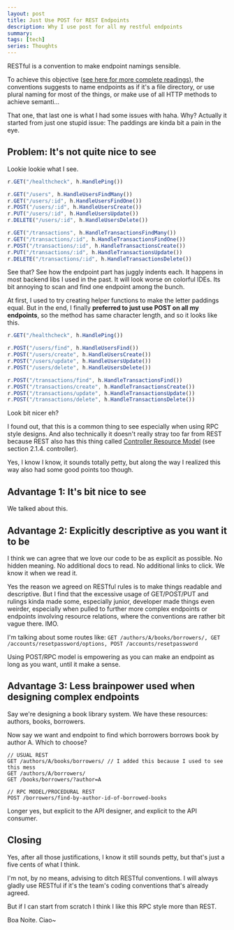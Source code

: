 ```yaml
---
layout: post
title: Just Use POST for REST Endpoints
description: Why I use post for all my restful endpoints
summary:
tags: [tech]
series: Thoughts
---
```


RESTful is a convention to make endpoint namings sensible.

To achieve this objective ([see here for more complete readings](https://restfulapi.net/resource-naming/)), the conventions suggests to name endpoints
as if it's a file directory, or use plural naming for most of the things, or make use of all HTTP methods to achieve semanti...

That one, that last one is what I had some issues with haha. Why? Actually it started from just one stupid issue: The paddings are kinda bit a pain in the eye.

## Problem: It's not quite nice to see

Lookie lookie what I see.

```js
r.GET("/healthcheck", h.HandlePing())

r.GET("/users", h.HandleUsersFindMany())
r.GET("/users/:id", h.HandleUsersFindOne())
r.POST("/users/:id", h.HandleUsersCreate())
r.PUT("/users/:id", h.HandleUsersUpdate())
r.DELETE("/users/:id", h.HandleUsersDelete())

r.GET("/transactions", h.HandleTransactionsFindMany())
r.GET("/transactions/:id", h.HandleTransactionsFindOne())
r.POST("/transactions/:id", h.HandleTransactionsCreate())
r.PUT("/transactions/:id", h.HandleTransactionsUpdate())
r.DELETE("/transactions/:id", h.HandleTransactionsDelete())
```

See that? See how the endpoint part has juggly indents each. It happens in most backend libs I used in the past.
It will look worse on colorful IDEs. Its bit annoying to scan and find one endpoint among the bunch.

At first, I used to try creating helper functions to make the letter paddings equal. But in the end, I finally **preferred to just use POST on all my endpoints**, so the method has same character length, and so it looks like this.

```js
r.GET("/healthcheck", h.HandlePing())

r.POST("/users/find", h.HandleUsersFind())
r.POST("/users/create", h.HandleUsersCreate())
r.POST("/users/update", h.HandleUsersUpdate())
r.POST("/users/delete", h.HandleUsersDelete())

r.POST("/transactions/find", h.HandleTransactionsFind())
r.POST("/transactions/create", h.HandleTransactionsCreate())
r.POST("/transactions/update", h.HandleTransactionsUpdate())
r.POST("/transactions/delete", h.HandleTransactionsDelete())
```

Look bit nicer eh?

I found out, that this is a common thing to see especially when using RPC style designs. And also technically it doesn't really stray too far from REST because REST also has this thing called [Controller Resource Model](https://restfulapi.net/resource-naming/) (see section 2.1.4. controller).

Yes, I know I know, it sounds totally petty, but along the way I realized this way also had some good points too though.

## Advantage 1: It's bit nice to see

We talked about this.

## Advantage 2: Explicitly descriptive as you want it to be

I think we can agree that we love our code to be as explicit as possible.
No hidden meaning. No additional docs to read. No additional links to click.
We know it when we read it.

Yes the reason we agreed on RESTful rules is to make things readable and descriptive. But I find that the excessive usage of GET/POST/PUT and rulings kinda made some, especially junior, developer made things even weirder, especially when pulled to further more complex endpoints or endpoints involving resource relations, where the conventions are rather bit vague there. IMO.

I'm talking about some routes like: `GET /authors/A/books/borrowers/, GET /accounts/resetpassword/options, POST /accounts/resetpassword`

Using POST/RPC model is empowering as you can make an endpoint as long as you want, until it make a sense.

## Advantage 3: Less brainpower used when designing complex endpoints

Say we're designing a book library system. We have these resources: authors, books, borrowers.

Now say we want and endpoint to find which borrowers borrows book by author A. Which to choose?

```
// USUAL REST
GET /authors/A/books/borrowers/ // I added this because I used to see this mess
GET /authors/A/borrowers/
GET /books/borrowers/?author=A

// RPC MODEL/PROCEDURAL REST
POST /borrowers/find-by-author-id-of-borrowed-books
```

Longer yes, but explicit to the API designer, and explicit to the API consumer.

## Closing

Yes, after all those justifications, I know it still sounds petty, but that's just a five cents of what I think.

I'm not, by no means, advising to ditch RESTful conventions. I will always gladly use RESTful if it's the team's coding conventions that's already agreed.

But if I can start from scratch I think I like this RPC style more than REST.

Boa Noite. Ciao~
